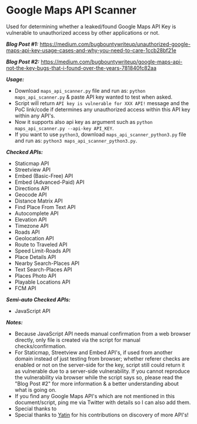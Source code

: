 # Google Maps API Scanner
Used for determining whether a leaked/found Google Maps API Key is vulnerable to unauthorized access by other applications or not.  

***Blog Post #1:*** https://medium.com/bugbountywriteup/unauthorized-google-maps-api-key-usage-cases-and-why-you-need-to-care-1ccb28bf21e

***Blog Post #2:*** https://medium.com/bugbountywriteup/google-maps-api-not-the-key-bugs-that-i-found-over-the-years-781840fc82aa

***Usage:***
- Download `maps_api_scanner.py` file and run as: `python maps_api_scanner.py` & paste API key wanted to test when asked. 
- Script will return `API key is vulnerable for XXX API!` message and the PoC link/code if determines any unauthorized access within this API key within any API's.
- Now it supports also api key as argument such as `python maps_api_scanner.py --api-key API_KEY`. 
- If you want to use `python3`, download `maps_api_scanner_python3.py` file and run as: `python3 maps_api_scanner_python3.py`.

***Checked APIs:***
- Staticmap API
- Streetview API
- Embed (Basic-Free) API
- Embed (Advanced-Paid) API
- Directions API
- Geocode API
- Distance Matrix API
- Find Place From Text API
- Autocomplete API
- Elevation API
- Timezone API
- Roads API
- Geolocation API
- Route to Traveled API
- Speed Limit-Roads API
- Place Details API
- Nearby Search-Places API
- Text Search-Places API
- Places Photo API
- Playable Locations API
- FCM API

***Semi-auto Checked APIs:***
- JavaScript API

***Notes:***
- Because JavaScript API needs manual confirmation from a web browser directly, only file is created via the script for manual checks/confirmation.
- For Staticmap, Streetview and Embed API's, if used from another domain instead of just testing from browser; whether referer checks are enabled or not on the server-side for the key, script still could return it as vulnerable due to a server-side vulnerability. If you cannot reproduce the vulnerability via browser while the script says so, please read the "Blog Post #2" for more information & a better understanding about what is going on. 
- If you find any Google Maps API's which are not mentioned in this document/script, ping me via Twitter with details so I can also add them.
- Special thanks to 
- Special thanks to [Yatin](https://twitter.com/ysirpaul) for his contributions on discovery of more API's!
